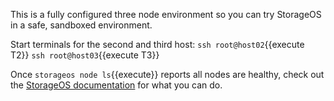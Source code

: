 This is a fully configured three node environment so you can try StorageOS in a safe, sandboxed environment.

Start terminals for the second and third host:
`ssh root@host02`{{execute T2}}
`ssh root@host03`{{execute T3}}

Once `storageos node ls`{{execute}} reports all nodes are healthy, check out the [StorageOS documentation](https://docs.storageos.com) for what you can do.
